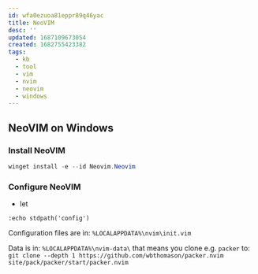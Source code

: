 ```yaml
---
id: wfa0ezuoa81eppr89q46yac
title: NeoVIM
desc: ''
updated: 1687109673054
created: 1682755423382
tags:
  - kb
  - tool
  - vim
  - nvim
  - neovim
  - windows
---
```


## NeoVIM on Windows

### Install NeoVIM

```powershell
winget install -e --id Neovim.Neovim
```

### Configure NeoVIM

* let 

```
:echo stdpath('config')
```

Configuration files are in: `%LOCALAPPDATA%\nvim\init.vim`

Data is in:
  `%LOCALAPPDATA%\nvim-data\`
that means you clone e.g. `packer` to:
  `git clone --depth 1 https://github.com/wbthomason/packer.nvim site/pack/packer/start/packer.nvim`
